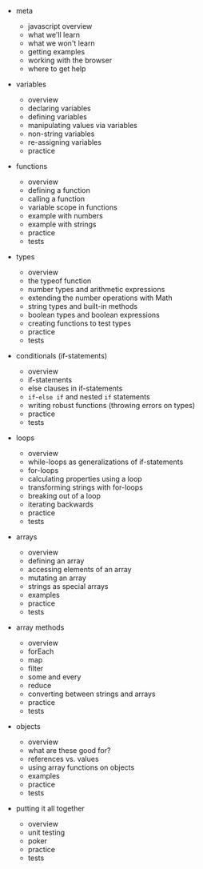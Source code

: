 * meta
  - javascript overview
  - what we'll learn
  - what we won't learn
  - getting examples
  - working with the browser
  - where to get help

* variables
  + overview
  + declaring variables
  + defining variables
  + manipulating values via variables
  + non-string variables
  + re-assigning variables
  + practice

* functions
  + overview
  + defining a function
  + calling a function
  + variable scope in functions
  + example with numbers
  + example with strings
  + practice
  + tests

* types
  + overview
  + the typeof function
  + number types and arithmetic expressions
  + extending the number operations with Math
  + string types and built-in methods
  + boolean types and boolean expressions
  + creating functions to test types
  + practice
  + tests

* conditionals (if-statements)
  + overview
  + if-statements
  + else clauses in if-statements
  + `if`-`else if` and nested `if` statements
  + writing robust functions (throwing errors on types)
  + practice
  + tests

* loops
  + overview
  + while-loops as generalizations of if-statements
  + for-loops
  + calculating properties using a loop
  + transforming strings with for-loops
  + breaking out of a loop
  + iterating backwards
  + practice
  - tests

* arrays
  + overview
  + defining an array
  + accessing elements of an array
  + mutating an array
  + strings as special arrays
  + examples
  + practice
  - tests

* array methods
  + overview
  + forEach
  + map
  + filter
  + some and every
  + reduce
  + converting between strings and arrays
  + practice
  - tests

* objects
  + overview
  + what are these good for?
  - references vs. values
  - using array functions on objects
  - examples
  - practice
  - tests

* putting it all together
  - overview
  - unit testing
  - poker
  - practice
  - tests
